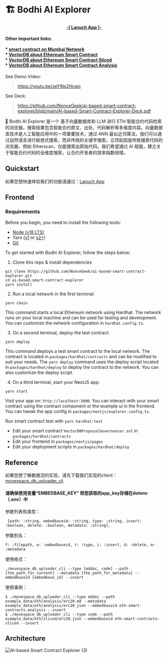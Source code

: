 # 🏗 Bodhi AI Explorer

<h4 align="center">
  <a href="https://smart-contract-explorer.movespace.xyz/"> -[ Lanuch App ]- </a>
</h4>
<h4>
  Other important links:
  <br><br>
  * <a href="https://mumbai.polygonscan.com/address/0x9d4716dc798ceac7e40b0b692e7a2fc3a353c4b1">smart contract on Mumbai Network</a>
  <br>
  * <a href="https://app.embedbase.xyz/datasets/f2e0aabc-a506-4217-8570-4c888d3d3556">VectorDB about Ethereum Smart Contract</a>
  <br>
  * <a href="https://app.embedbase.xyz/datasets/7740d47b-8ce1-4ae7-8256-049b01fa034d">VectorDB about Ethereum Smart Contract Sliced</a>
  <br>
  * <a href="https://app.embedbase.xyz/datasets/e4276331-4582-463b-85be-abc8b21ad739">VectorDB about Ethereum Smart Contract Analysis</a>
</h4>


See Demo Video:

> https://youtu.be/zeY9lp2Hcwo

See Deck:

> https://github.com/NonceGeek/ai-based-smart-contract-explorer/blob/main/AI-based-Smart-Contract-Explorer-Deck.pdf



🧪 Bodhi AI Explorer 是一个 基于向量数据库和 LLM 进行 ETH 智能合约代码检索的浏览器，搜索结果包含智能合约原文、出处、代码解析等多维度内容。向量数据库技术是人工智能应用中的一项重要技术，通过 ANN 最似近邻算法，我们可以通过自然语言进行联想式搜索，而非传统的关键字搜索。立项起因是传统搜索代码的浏览器，例如 Etherscan，仅能搜索出原始代码。我们希望通过 AI 赋能，建立关于智能合约代码的全维度搜索，让合约开发者的效率指数倍增。



## Quickstart

如果您想快速体验我们的功能请通过：<a href="https://smart-contract-explorer.movespace.xyz/">Lanuch App</a>

## Frontend
### Requirements

Before you begin, you need to install the following tools:

- [Node (v18 LTS)](https://nodejs.org/en/download/)
- Yarn ([v1](https://classic.yarnpkg.com/en/docs/install/) or [v2+](https://yarnpkg.com/getting-started/install))
- [Git](https://git-scm.com/downloads)

To get started with Bodhi AI Explorer, follow the steps below:

1. Clone this repo & install dependencies

```
git clone https://github.com/NonceGeek/ai-based-smart-contract-explorer.git
cd ai-based-smart-contract-explorer
yarn install
```

2. Run a local network in the first terminal:

```
yarn chain
```

This command starts a local Ethereum network using Hardhat. The network runs on your local machine and can be used for testing and development. You can customize the network configuration in `hardhat.config.ts`.

3. On a second terminal, deploy the test contract:

```
yarn deploy
```

This command deploys a test smart contract to the local network. The contract is located in `packages/hardhat/contracts` and can be modified to suit your needs. The `yarn deploy` command uses the deploy script located in `packages/hardhat/deploy` to deploy the contract to the network. You can also customize the deploy script.

4. On a third terminal, start your NextJS app:

```
yarn start
```

Visit your app on: `http://localhost:3000`. You can interact with your smart contract using the contract component or the example ui in the frontend. You can tweak the app config in `packages/nextjs/explorer.config.ts`.

Run smart contract test with `yarn hardhat:test`

- Edit your smart contract `VectorDBProposalGovernancer.sol` in `packages/hardhat/contracts`
- Edit your frontend in `packages/nextjs/pages`
- Edit your deployment scripts in `packages/hardhat/deploy`
## Reference

如果您想了解数据流的实现，请先下载我们实现的client：<a href="https://github.com/NonceGeek/movespace_db_uploader_cli/blob/main/movespace_db_uploader_cli">movespace_db_uploader_cli</a>

#### 请确保使用变量“EMBEDBASE_KEY” 将您获取的app_key存储在dotenv（.env）中

参数列表和类型：
```
 [path: :string, embedbaseid: :string, type: :string, insert: :boolean, delete: :boolean, metadata: :string],
```
参数别名：
```
f: :filepath, e: :embedbaseid, t: :type, i: :insert, d: :delete, m: :metadata
```
使用格式：
```
./movespace_db_uploader_cli --type [mddoc, code] --path [the_path_for_content] --metadata [the_path_for_metadata] --embedbaseid [embedbase_id] --insert
```
使用事例：

```
$ ./movespace_db_uploader_cli --type mddoc --path example_data/eth/analysis/erc20.md --metadata example_data/eth/analysis/erc20.json --embedbaseid eth-smart-contracts-analysis --insert
$ ./movespace_db_uploader_cli --type code --path example_data/eth/sliced/erc20.json --embedbaseid eth-smart-contracts-sliced --insert
```




## Architecture

![AI-based Smart Contract Explorer (3)](https://github.com/NonceGeek/ai-based-smart-contract-explorer/assets/12784118/505467a6-03ed-4730-abb8-5869d7bb5228)

